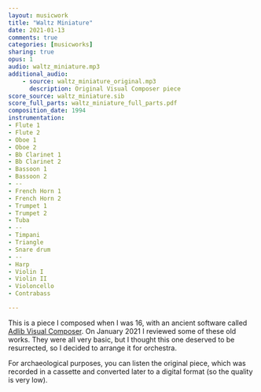 ```yaml
---
layout: musicwork
title: "Waltz Miniature"
date: 2021-01-13
comments: true
categories: [musicworks]
sharing: true
opus: 1
audio: waltz_miniature.mp3
additional_audio:
    - source: waltz_miniature_original.mp3
      description: Original Visual Composer piece
score_source: waltz_miniature.sib
score_full_parts: waltz_miniature_full_parts.pdf
composition_date: 1994
instrumentation:
- Flute 1
- Flute 2
- Oboe 1
- Oboe 2
- Bb Clarinet 1
- Bb Clarinet 2
- Bassoon 1
- Bassoon 2
- --
- French Horn 1
- French Horn 2
- Trumpet 1
- Trumpet 2
- Tuba
- --
- Timpani
- Triangle
- Snare drum
- --
- Harp
- Violin I
- Violin II
- Violoncello
- Contrabass

---
```

This is a piece I composed when I was 16, with an ancient software called [Adlib Visual Composer](https://archive.org/details/AdLibVisualComposerV1.51). On January 2021 I reviewed some of these old works. They were all very basic, but I thought this one deserved to be resurrected, so I decided to arrange it for orchestra.

For archaeological purposes, you can listen the original piece, which was recorded in a cassette and converted later to a digital format (so the quality is very low).
